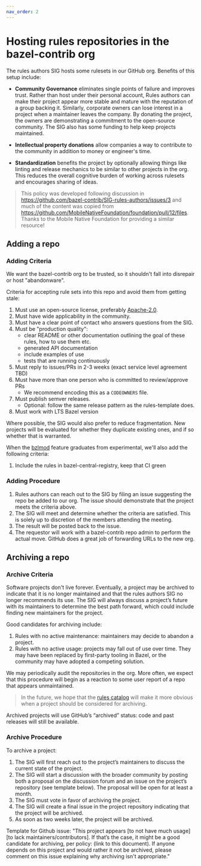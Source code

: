 ```yaml
---
nav_order: 2
---
```


# Hosting rules repositories in the bazel-contrib org

The rules authors SIG hosts some rulesets in our GitHub org. Benefits of this setup include:

- **Community Governance** eliminates single points of failure and improves trust.
Rather than host under their personal account, Rules authors can make their project appear more stable and mature with the reputation of a group backing it.
Similarly, corporate owners can lose interest in a project when a maintainer leaves the company.
By donating the project, the owners are demonstrating a commitment to the open-source community.
The SIG also has some funding to help keep projects maintained.

- **Intellectual property donations** allow companies a way to contribute to the community in addition to money or engineer's time.

- **Standardization** benefits the project by optionally allowing things like linting and release mechanics to be similar to other projects in the org.
This reduces the overall cognitive burden of working across rulesets and encourages sharing of ideas.

> This policy was developed following discussion in <https://github.com/bazel-contrib/SIG-rules-authors/issues/3>
> and much of the content was copied from <https://github.com/MobileNativeFoundation/foundation/pull/12/files>.
> Thanks to the Mobile Native Foundation for providing a similar resource!

## Adding a repo

### Adding Criteria

We want the bazel-contrib org to be trusted, so it shouldn't fall into disrepair or host "abandonware".

Criteria for accepting rule sets into this repo and avoid them from getting stale:

1. Must use an open-source license, preferably [Apache-2.0](https://www.apache.org/licenses/LICENSE-2.0).
1. Must have wide applicability in the community.
1. Must have a clear point of contact who answers questions from the SIG.
1. Must be "production quality":
    - clear README or other documentation outlining the goal of these rules, how to use them etc.
    - generated API documentation
    - include examples of use
    - tests that are running continuously
1. Must reply to issues/PRs in 2-3 weeks (exact service level agreement TBD)
1. Must have more than one person who is committed to review/approve PRs
    - We recommend encoding this as a `CODEOWNERS` file.
1. Must publish semver releases.
    - Optional: follow the same release pattern as the rules-template does.
1. Must work with LTS Bazel version

Where possible, the SIG would also prefer to reduce fragmentation.
New projects will be evaluated for whether they duplicate existing ones, and if so whether that is warranted.

When the [bzlmod](https://docs.bazel.build/versions/5.0.0/bzlmod.html) feature graduates from experimental,
we'll also add the following criteria:

1. Include the rules in bazel-central-registry, keep that CI green

### Adding Procedure

1. Rules authors can reach out to the SIG by filing an issue suggesting the repo be added to our org. The issue should demonstrate that the project meets the criteria above.
1. The SIG will meet and determine whether the criteria are satisfied. This is solely up to discretion of the members attending the meeting.
1. The result will be posted back to the issue.
1. The requestor will work with a bazel-contrib repo admin to perform the actual move. GitHub does a great job of forwarding URLs to the new org.

## Archiving a repo

### Archive Criteria

Software projects don't live forever. Eventually, a project may be archived to indicate that it is no longer maintained and that the rules authors SIG no longer recommends its use. The SIG will always discuss a project’s future with its maintainers to determine the best path forward, which could include finding new maintainers for the project.

Good candidates for archiving include:

1. Rules with no active maintenance: maintainers may decide to abandon a project.
1. Rules with no active usage: projects may fall out of use over time. They may have been replaced by first-party tooling in Bazel, or the community may have adopted a competing solution.

We may periodically audit the repositories in the org.
More often, we expect that this procedure will begin as a reaction to some user report of a repo that appears unmaintained.

>  In the future, we hope that the [rules catalog](https://github.com/bazel-contrib/SIG-rules-authors/issues/2) will make it more obvious when a project should be considered for archiving.

Archived projects will use GitHub’s “archived” status: code and past releases will still be available.

### Archive Procedure

To archive a project:

1. The SIG will first reach out to the project’s maintainers to discuss the current state of the project.
1. The SIG will start a discussion with the broader community by posting both a proposal on the discussion forum and an issue on the project’s repository (see template below). The proposal will be open for at least a month.
1. The SIG must vote in favor of archiving the project.
1. The SIG will create a final issue in the project repository indicating that the project will be archived.
1. As soon as two weeks later, the project will be archived.

Template for Github issue:
"This project appears [to not have much usage] [to lack maintainers/contributors]. If that’s the case, it might be a good candidate for archiving, per policy: (link to this document). If anyone depends on this project and would rather it not be archived, please comment on this issue explaining why archiving isn't appropriate."

